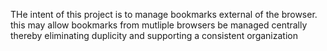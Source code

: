 THe intent of this project is to manage bookmarks external of the browser. this may allow bookmarks from mutliple browsers be managed centrally thereby eliminating duplicity and supporting a consistent organization
